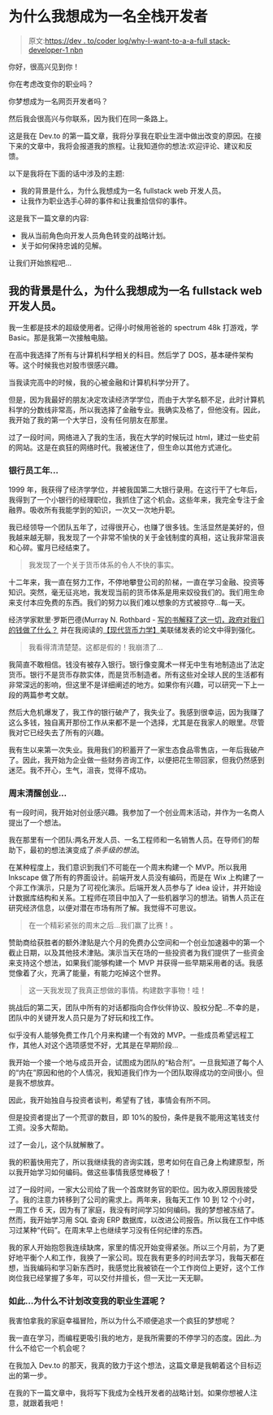 # 为什么我想成为一名全栈开发者

> 原文:[https://dev . to/coder log/why-I-want-to-a-a-full stack-developer-1 nbn](https://dev.to/coderlog/why-i-want-to-be-a-fullstack-developer-1nbn)

你好，很高兴见到你！

你在考虑改变你的职业吗？

你梦想成为一名网页开发者吗？

然后我会很高兴与你联系，因为我们在同一条路上。

这是我在 Dev.to 的第一篇文章，我将分享我在职业生涯中做出改变的原因。在接下来的文章中，我将会报道我的旅程。让我知道你的想法:欢迎评论、建议和反馈。

以下是我将在下面的话中涉及的主题:

*   我的背景是什么，为什么我想成为一名 fullstack web 开发人员。
*   让我作为职业选手心碎的事件和让我重拾信仰的事件。

这是我下一篇文章的内容:

*   我从当前角色向开发人员角色转变的战略计划。
*   关于如何保持忠诚的见解。

让我们开始旅程吧...

## [](#what-is-my-background-and-why-i-want-to-be-a-fullstack-web-developer)我的背景是什么，为什么我想成为一名 fullstack web 开发人员。

我一生都是技术的超级使用者。记得小时候用爸爸的 spectrum 48k 打游戏，学 Basic。那是我第一次接触电脑。

在高中我选择了所有与计算机科学相关的科目。然后学了 DOS，基本硬件架构等。这个时候我也对股市很感兴趣。

当我读完高中的时候，我的心被金融和计算机科学分开了。

但是，因为我最好的朋友决定攻读经济学学位，而由于大学名额不足，此时计算机科学的分数线非常高，所以我选择了金融专业。我确实及格了，但他没有。因此，我开始了我的第一个大学日，没有任何朋友在那里。

过了一段时间，网络进入了我的生活，我在大学的时候玩过 html，建过一些史前的网站。这是在疯狂的网络时代。我被迷住了，但生命以其他方式进化。

### [](#the-bank-employee-years)银行员工年...

1999 年，我获得了经济学学位，并被我国第二大银行录用。在这行干了七年后，我得到了一个小银行的经理职位，我抓住了这个机会。这些年来，我完全专注于金融界。吸收所有我能学到的知识，一次又一次地升职。

我已经领导一个团队五年了，过得很开心，也赚了很多钱。生活显然是美好的，但我越来越无聊，我发现了一个非常不愉快的关于金钱制度的真相，这让我非常沮丧和心碎。蜜月已经结束了。

> 我发现了一个关于货币体系的令人不快的事实。

十二年来，我一直在努力工作，不停地攀登公司的阶梯，一直在学习金融、投资等知识。突然，毫无征兆地，我发现当前的货币体系是用来奴役我们的。我们用生命来支付本应免费的东西。我们的努力以我们难以想象的方式被掠夺...每一天。

经济学家默里·罗斯巴德(Murray N. Rothbard - [写的书解释了这一切，政府对我们的钱做了什么？](https://mises-media.s3.amazonaws.com/What%20Has%20Government%20Done%20to%20Our%20Money_3.pdf?file=1&type=document)
并在我阅读的[【现代货币力学】](https://upload.wikimedia.org/wikipedia/commons/4/4a/Modern_Money_Mechanics.pdf)美联储发表的论文中得到强化。

> 我看得清清楚楚。这都是假的！我崩溃了...

我简直不敢相信。钱没有被存入银行。银行像变魔术一样无中生有地制造出了法定货币。银行不是货币存款实体，而是货币制造者。所有这些对全球人民的生活都有非常深远的影响，但这里不是详细阐述的地方。如果你有兴趣，可以研究一下上一段的两篇参考文献。

然后大危机爆发了，我工作的银行破产了，我失业了。我感到很幸运，因为我赚了这么多钱，独自离开那份工作从来都不是一个选择，尤其是在我家人的眼里。尽管我对它已经失去了所有的兴趣。

我有生以来第一次失业。我用我们的积蓄开了一家生态食品零售店，一年后我破产了。因此，我开始为企业做一些财务咨询工作，以便把花生带回家，但我仍然感到迷茫。我不开心，生气，沮丧，觉得不成功。

### [](#the-startup-weekend-awake)周末清醒创业...

有一段时间，我开始对创业感兴趣。我参加了一个创业周末活动，并作为一名商人提出了一个想法。

我在那里有一个团队:两名开发人员、一名工程师和一名销售人员。在导师们的帮助下，最初的想法演变成了*杀手级的想法*。

在某种程度上，我们意识到我们不可能在一个周末构建一个 MVP。所以我用 Inkscape 做了所有的界面设计。前端开发人员没有编码，而是在 Wix 上构建了一个非工作演示，只是为了可视化演示。后端开发人员参与了 idea 设计，并开始设计数据库结构和关系。工程师在项目中加入了一些机器学习的想法。销售人员正在研究经济信息，以便对潜在市场有所了解。我觉得不可思议。

> 在一个精彩紧张的周末之后...我们赢了比赛！。

赞助商给获胜者的额外津贴是六个月的免费办公空间和一个创业加速器中的第一个截止日期，以及其他技术津贴。演示当天在场的一些投资者为我们提供了一些资金来支持这个想法，如果我们能够构建一个 MVP 并获得一些早期采用者的话。我感觉像着了火，充满了能量，有能力吃掉这个世界。

> 这一天我发现了我真正想做的事情。构建数字事物！哇！

挑战后的第二天，团队中所有的对话都指向合作伙伴协议、股权分配...不幸的是，团队中的关键开发人员只是为了好玩和找工作。

似乎没有人能够免费工作几个月来构建一个有效的 MVP。一些成员希望远程工作，其他人对这个选项感觉不好，尤其是在早期阶段...

我开始一个接一个地与成员开会，试图成为团队的“粘合剂”。一旦我知道了每个人的“内在”原因和他的个人情况，我知道我们作为一个团队取得成功的空间很小。但是我不想放弃。

因此，我开始独自与投资者谈判，希望有了钱，事情会有所不同。

但是投资者提出了一个荒谬的数目，即 10%的股份，条件是我不能用这笔钱支付工资。没多大帮助。

过了一会儿，这个队就解散了。

我的积蓄快用完了，所以我继续我的咨询实践，思考如何在自己身上构建原型，所以我开始学习如何编码。做这些事情我感觉棒极了！

过了一段时间，一家大公司给了我一个首席财务官的职位。因为收入原因我接受了。我的注意力转移到了公司的需求上。两年来，我每天工作 10 到 12 个小时，一周工作 6 天，因为有了家庭，我没有时间学习如何编码。我的梦想被冻结了。然而，我开始学习用 SQL 查询 ERP 数据库，以改进公司报告。所以我在工作中练习过某种“代码”。在周末早上也继续学习没有任何纪律的东西。

我的家人开始抱怨我连续缺席，家里的情况开始变得紧张。所以三个月前，为了更好地平衡个人和工作，我换了一家公司。现在我有更多的时间去学习，我每天都在想，当我编码和学习新东西时，我感觉比我被锁在一个工作岗位上更好，这个工作岗位我已经掌握了多年，可以交付并擅长，但一天比一天无聊。

### [](#so-why-not-to-plan-a-change-in-my-career)如此...为什么不计划改变我的职业生涯呢？

我害怕拿我的家庭幸福冒险，所以为什么不顺便追求一个疯狂的梦想呢？

我一直在学习，而编程更吸引我的地方，是我所需要的不停学习的态度。因此..为什么不给它一个机会呢？

在我加入 Dev.to 的那天，我真的致力于这个想法，这篇文章是我朝着这个目标迈出的第一步。

在我的下一篇文章中，我将写下我成为全栈开发者的战略计划。如果你想被人注意，就跟着我吧！